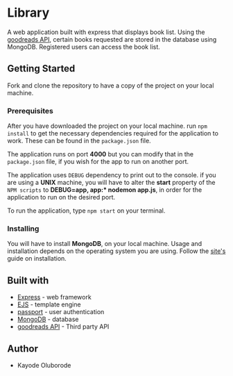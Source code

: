 # Library
A web application built with express that displays book list. Using the [goodreads API](https://www.goodreads.com/api),
certain books requested are stored in the database using MongoDB. Registered users can access the book list.

## Getting Started
Fork and clone the repository to have a copy of the project on your local machine.

### Prerequisites
After you have downloaded the project on your local machine. run `npm install` to get the necessary dependencies
required for the application to work. These can be found in the `package.json` file.

The application runs on port **4000** but you can modify that in the `package.json` file, if you wish for the 
app to run on another port.

The application uses `DEBUG` dependency to print out to the console. if you are using a **UNIX** machine, you will
have to alter the **start** property of the `NPM scripts` to __DEBUG=app, app:* nodemon app.js__,
in order for the application to run on the desired port.

To run the application, type `npm start` on your terminal.

### Installing
You will have to install **MongoDB**, on your local machine. Usage and installation depends on the operating system you are
using. Follow the [site's](https://www.mongodb.com/download-center) guide on installation.

## Built with
* [Express](http://expressjs.com/) - web framework 
* [EJS](http://ejs.co/) - template engine
* [passport](https://www.npmjs.com/package/passport) - user authentication
* [MongoDB](https://www.mongodb.com/download-center) - database
* [goodreads API](https://www.goodreads.com/api) - Third party API

## Author
* Kayode Oluborode
